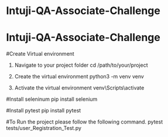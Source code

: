 # Intuji-QA-Associate-Challenge
# Intuji-QA-Associate-Challenge


#Create Virtual environment
1. Navigate to your project folder
    cd /path/to/your/project
   
3. Create the virtual environment
   python3 -m venv venv
   
5. Activate the virtual environment
   venv\Scripts\activate
   
#Install seleninum
  pip install selenium

#Install pytest
  pip install pytest


#To Run the project please follow the following command.
  pytest tests/user_Registration_Test.py
